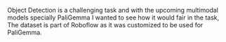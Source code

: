 Object Detection is a challenging task and with the upcoming multimodal models specially PaliGemma I wanted to see how it would fair in the task, The dataset is part of Roboflow as it was customized to be used for PaliGemma.
